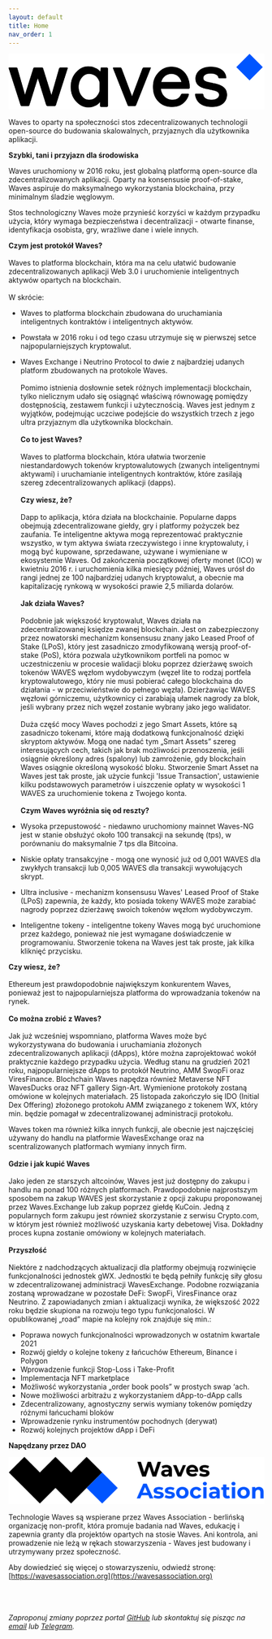 ```yaml
---
layout: default
title: Home
nav_order: 1
---
```



![Waves_Logo](images/waves.png)

Waves to oparty na społeczności stos zdecentralizowanych technologii open-source do budowania skalowalnych, przyjaznych dla użytkownika aplikacji.

**Szybki, tani i przyjazn dla środowiska**

Waves uruchomiony w 2016 roku, jest globalną platformą open-source dla zdecentralizowanych aplikacji. Oparty na konsensusie proof-of-stake, Waves aspiruje do maksymalnego wykorzystania blockchaina, przy minimalnym śladzie węglowym.

Stos technologiczny Waves może przynieść korzyści w każdym przypadku użycia, który wymaga bezpieczeństwa i decentralizacji - otwarte finanse, identyfikacja osobista, gry, wrażliwe dane i wiele innych.

**Czym jest protokół Waves?**\
\
Waves to platforma blockchain, która ma na celu ułatwić budowanie zdecentralizowanych aplikacji Web 3.0 i uruchomienie inteligentnych aktywów opartych na blockchain.\
\
W skrócie:
- Waves to platforma blockchain zbudowana do uruchamiania inteligentnych kontraktów i inteligentnych aktywów. 
- Powstała w 2016 roku i od tego czasu utrzymuje się w pierwszej setce najpopularniejszych kryptowalut. 
- Waves Exchange i Neutrino Protocol to dwie z najbardziej udanych platform zbudowanych na protokole Waves.\
\
Pomimo istnienia dosłownie setek różnych implementacji blockchain, tylko nielicznym udało się osiągnąć właściwą równowagę pomiędzy dostępnością, zestawem funkcji i użytecznością.
Waves jest jednym z wyjątków, podejmując uczciwe podejście do wszystkich trzech z jego ultra przyjaznym dla użytkownika blockchain.\
\
**Co to jest Waves?**\
\
Waves to platforma blockchain, która ułatwia tworzenie niestandardowych tokenów kryptowalutowych (zwanych inteligentnymi aktywami) i uruchamianie inteligentnych kontraktów, które zasilają szereg zdecentralizowanych aplikacji (dapps).\
\
**Czy wiesz, że?**\
\
Dapp to aplikacja, która działa na blockchainie. Popularne dapps obejmują zdecentralizowane giełdy, gry i platformy pożyczek bez zaufania.
Te inteligentne aktywa mogą reprezentować praktycznie wszystko, w tym aktywa świata rzeczywistego i inne kryptowaluty, i mogą być kupowane, sprzedawane, używane i wymieniane w ekosystemie Waves.
Od zakończenia początkowej oferty monet (ICO) w kwietniu 2016 r. i uruchomienia kilka miesięcy później, Waves urósł do rangi jednej ze 100 najbardziej udanych kryptowalut, a obecnie ma kapitalizację rynkową w wysokości prawie 2,5 miliarda dolarów.\
\
**Jak działa Waves?**\
\
Podobnie jak większość kryptowalut, Waves działa na zdecentralizowanej księdze zwanej blockchain. Jest on zabezpieczony przez nowatorski mechanizm konsensusu znany jako Leased Proof of Stake (LPoS), który jest zasadniczo zmodyfikowaną wersją proof-of-stake (PoS), która pozwala użytkownikom portfeli na pomoc w uczestniczeniu w procesie walidacji bloku poprzez dzierżawę swoich tokenów WAVES węzłom wydobywczym (węzeł lite to rodzaj portfela kryptowalutowego, który nie musi pobierać całego blockchaina do działania - w przeciwieństwie do pełnego węzła).
Dzierżawiąc WAVES węzłowi górniczemu, użytkownicy ci zarabiają ułamek nagrody za blok, jeśli wybrany przez nich węzeł zostanie wybrany jako jego walidator.\
\
Duża część mocy Waves pochodzi z jego Smart Assets, które są zasadniczo tokenami, które mają dodatkową funkcjonalność dzięki skryptom aktywów. Mogą one nadać tym „Smart Assets” szereg interesujących cech, takich jak brak możliwości przenoszenia, jeśli osiągnie określony adres (spalony) lub zamrożenie, gdy blockchain Waves osiągnie określoną wysokość bloku.
Stworzenie Smart Asset na Waves jest tak proste, jak użycie funkcji 'Issue Transaction', ustawienie kilku podstawowych parametrów i uiszczenie opłaty w wysokości 1 WAVES za uruchomienie tokena z Twojego konta.\
\
**Czym Waves wyróżnia się od reszty?**

- Wysoka przepustowość - niedawno uruchomiony mainnet Waves-NG jest w stanie obsłużyć około 100 transakcji na sekundę (tps), w porównaniu do maksymalnie 7 tps dla Bitcoina. 
- Niskie opłaty transakcyjne - mogą one wynosić już od 0,001 WAVES dla zwykłych transakcji lub 0,005 WAVES dla transakcji wywołujących skrypt. 
- Ultra inclusive - mechanizm konsensusu Waves' Leased Proof of Stake (LPoS) zapewnia, że każdy, kto posiada tokeny WAVES może zarabiać nagrody poprzez dzierżawę swoich tokenów węzłom wydobywczym.
- Inteligentne tokeny - inteligentne tokeny Waves mogą być uruchomione przez każdego, ponieważ nie jest wymagane doświadczenie w programowaniu. Stworzenie tokena na Waves jest tak proste, jak kilka kliknięć przycisku.

**Czy wiesz, że?**\
\
Ethereum jest prawdopodobnie największym konkurentem Waves, ponieważ jest to najpopularniejsza platforma do wprowadzania tokenów na rynek.\
\
**Co można zrobić z Waves?**\
\
Jak już wcześniej wspomniano, platforma Waves może być wykorzystywana do budowania i uruchamiania złożonych zdecentralizowanych aplikacji (dApps), które można zaprojektować wokół praktycznie każdego przypadku użycia.
Według stanu na grudzień 2021 roku, najpopularniejsze dApps to protokół Neutrino, AMM SwopFi oraz ViresFinance. 
Blochchain Waves napędza również Metaverse NFT WavesDucks oraz NFT gallery Sign-Art. Wymienione protokoły zostaną omówione w kolejnych materiałach.
25 listopada zakończyło się IDO (Initial Dex Offering) złożonego protokołu AMM związanego z tokenem WX, który min. będzie pomagał w zdecentralizowanej administracji protokołu.

Waves token ma również kilka innych funkcji, ale obecnie jest najczęściej używany do handlu na platformie WavesExchange oraz na scentralizowanych platformach wymiany innych firm.\
\
**Gdzie i jak kupić Waves**\
\
Jako jeden ze starszych altcoinów, Waves jest już dostępny do zakupu i handlu na ponad 100 różnych platformach.
Prawdopodobnie najprostszym sposobem na zakup WAVES jest skorzystanie z opcji zakupu proponowanej przez Waves.Exchange lub zakup poprzez giełdę KuCoin. Jedną z popularnych form zakupu jest również skorzystanie z serwisu Crypto.com, w którym jest również możliwość uzyskania karty debetowej Visa.
Dokładny proces kupna zostanie omówiony w kolejnych materiałach.\
\
**Przyszłość**\
\
Niektóre z nadchodzących aktualizacji dla platformy obejmują rozwinięcie funkcjonalności jednostek gWX. Jednostki te będą pełniły funkcję siły głosu w zdecentralizowanej administracji WavesExchange. Podobne rozwiązania zostaną  wprowadzane w pozostałe DeFi: SwopFi, ViresFinance oraz Neutrino. Z zapowiadanych zmian i aktualizacji wynika, że większość 2022 roku będzie skupiona na rozwoju tego typu funkcjonalości. 
W opublikowanej „road” mapie na kolejny rok znajduje się min.:

- Poprawa nowych funkcjonalności wprowadzonych w ostatnim kwartale 2021
- Rozwój giełdy o kolejne tokeny z łańcuchów Ethereum, Binance i Polygon
- Wprowadzenie funkcji Stop-Loss i Take-Profit
- Implementacja NFT marketplace
- Możliwość wykorzystania „order book pools” w prostych swap ‘ach.
- Nowe możliwości arbitrażu z wykorzystaniem dApp-to-dApp calls
- Zdecentralizowany, agnostyczny serwis wymiany tokenów pomiędzy różnymi łańcuchami bloków
- Wprowadzenie rynku instrumentów pochodnych (derywat)
- Rozwój kolejnych projektów dApp i DeFi

**Napędzany przez DAO**

![WavesAssociation_Logo](images/wavesassociation-logo.svg)

Technologie Waves są wspierane przez Waves Association - berlińską organizację non-profit, która promuje badania nad Waves, edukację i zapewnia granty dla projektów opartych na stosie Waves. Ani kontrola, ani prowadzenie nie leżą w rękach stowarzyszenia - Waves jest budowany i utrzymywany przez społeczność.

Aby dowiedzieć się więcej o stowarzyszeniu, odwiedź stronę: [https://wavesassociation.org](https://wavesassociation.org)

\
\
\
*Zaproponuj zmiany poprzez portal [GitHub](https://github.com/wxpl/wxpl.github.io) lub skontaktuj się pisząc na [email](mailto:contact@wxpl.club) lub [Telegram](https://t.me/waves_polska).*